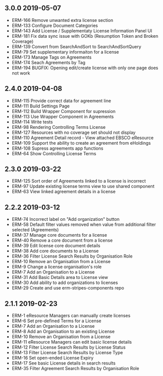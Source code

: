 ## 3.0.0 2019-05-07

 * ERM-166 Remove unwanted extra license section
 * ERM-133 Configure Document Categories
 * ERM-143 Add License / Supplementaty License Information Panel UI
 * ERM-181 Fix data sync issue with GOKb (Resumption Token and Broken Coverage)
 * ERM-139 Convert from SearchAndSort to SearchAndSortQuery
 * ERM-79 Set supplementary informaiton for a license
 * ERM-173 Manage Tags on Agreements
 * ERM-174 Seach Agreements by Tag
 * ERM-194 BUGFIX: Opening edit/create license with only one page does not work

## 2.4.0 2019-04-08

 * ERM-115 Provide correct data for agreement line
 * ERM-111 Build Settings Page
 * ERM-112 Build Wrapper Component for supression
 * ERM-113 Use Wrapper Component in Agreements
 * ERM-114 Write tests
 * ERM-98 Rendering Controlling Terms License
 * ERM-127 Resources with no coverage set should not display
 * ERM-110 Agreement Detail record - View attached EBSCO eResource
 * ERM-109 Support the ability to create an agreement from eHoldings
 * ERM-108 Supress agreements app functions
 * ERM-64 Show Controlling License Terms

## 2.3.0 2019-03-22
 * ERM-125 Sort order of Agreements linked to a license is incorrect
 * ERM-97 Update existing license terms view to use shared component
 * ERM-63 View linked agreement details in a license 

## 2.2.2 2019-03-12
 * ERM-74 Incorrect label on "Add organization" button
 * ERM-58 Default filter values removed when value from additional filter selected (Agreements)
 * ERM-37 Manage core documents for a license
 * ERM-40 Remove a core document from a license
 * ERM-39 Edit license core document details
 * ERM-38 Add core documents to a License
 * ERM-36 Filter License Search Results by Organisation Role
 * ERM-10 Remove an Organisation from a License
 * ERM-9 Change a license organisation's role
 * ERM-7 Add an Organisation to a License
 * ERM-31 Add Basic Details area to License view
 * ERM-30 Add ability to add organizations to licenses
 * ERM-29 Create and use erm-stripes-components repo

## 2.1.1 2019-02-23

 * ERM-1 eResource Managers can manually create licenses
 * ERM-6 Set pre-defined Terms for a License
 * ERM-7 Add an Organisation to a License
 * ERM-8 Add an Organisation to an existing License
 * ERM-10 Remove an Organisation from a License
 * ERM-11 eResource Managers can edit basic license details
 * ERM-12 Filter License Search Results by License Status
 * ERM-13 Filter License Search Results by License Type
 * ERM-16 Set open-ended License Expiry
 * ERM-17 See basic License details in search results
 * ERM-35 Filter Agreement Search Results by Organisation Role

